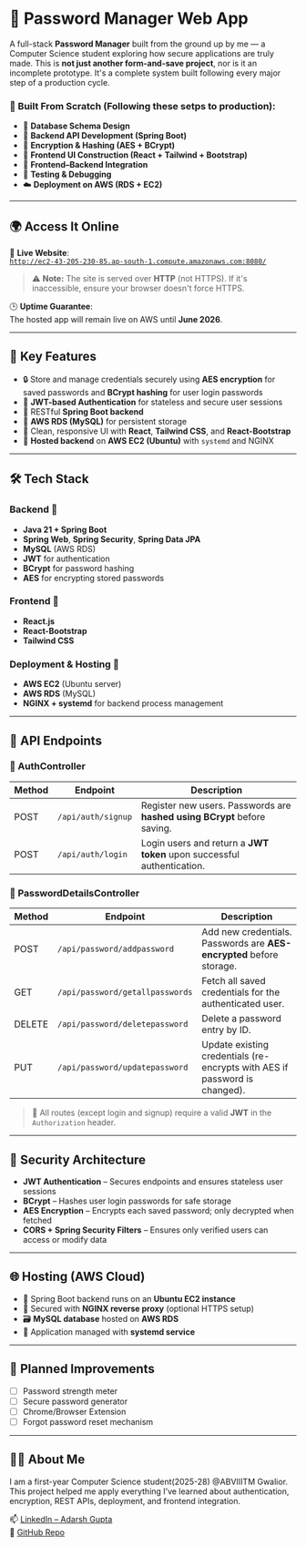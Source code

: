 # 🔐 Password Manager Web App

A full-stack **Password Manager** built from the ground up by me — a Computer Science student exploring how secure applications are truly made.
This is **not just another form-and-save project**, nor is it an incomplete prototype. It's a complete system built following every major step of a production cycle.

### 🚧 Built From Scratch (Following these setps to production):
- 📐 **Database Schema Design**
- 🔧 **Backend API Development (Spring Boot)**
- 🔐 **Encryption & Hashing (AES + BCrypt)**
- 🎨 **Frontend UI Construction (React + Tailwind + Bootstrap)**
- 🔗 **Frontend–Backend Integration**
- 🧪 **Testing & Debugging**
- ☁️ **Deployment on AWS (RDS + EC2)**

---

## 🌍 Access It Online

📍 **Live Website**:  
[`http://ec2-43-205-230-85.ap-south-1.compute.amazonaws.com:8080/`](http://ec2-43-205-230-85.ap-south-1.compute.amazonaws.com:8080/)

> ⚠️ **Note:** The site is served over **HTTP** (not HTTPS). If it's inaccessible, ensure your browser doesn't force HTTPS.

🕒 **Uptime Guarantee**:  
The hosted app will remain live on AWS until **June 2026**.

---

## 📌 Key Features

- 🔒 Store and manage credentials securely using **AES encryption** for saved passwords and **BCrypt hashing** for user login passwords
- 🔑 **JWT-based Authentication** for stateless and secure user sessions
- 🧠 RESTful **Spring Boot backend**
- 💾 **AWS RDS (MySQL)** for persistent storage
- 🎨 Clean, responsive UI with **React**, **Tailwind CSS**, and **React-Bootstrap**
- 🚀 **Hosted backend** on **AWS EC2 (Ubuntu)** with `systemd` and NGINX

---

## 🛠 Tech Stack

### Backend 🧠
- **Java 21 + Spring Boot**
- **Spring Web**, **Spring Security**, **Spring Data JPA**
- **MySQL** (AWS RDS)
- **JWT** for authentication
- **BCrypt** for password hashing
- **AES** for encrypting stored passwords

### Frontend 🎨
- **React.js**
- **React-Bootstrap**
- **Tailwind CSS**

### Deployment & Hosting 🚀
- **AWS EC2** (Ubuntu server)
- **AWS RDS** (MySQL)
- **NGINX + systemd** for backend process management

---

## 🔌 API Endpoints

### 🔑 AuthController

| Method | Endpoint            | Description |
|--------|---------------------|-------------|
| POST   | `/api/auth/signup`  | Register new users. Passwords are **hashed using BCrypt** before saving. |
| POST   | `/api/auth/login`   | Login users and return a **JWT token** upon successful authentication. |

### 🔐 PasswordDetailsController

| Method | Endpoint                          | Description |
|--------|-----------------------------------|-------------|
| POST   | `/api/password/addpassword`       | Add new credentials. Passwords are **AES-encrypted** before storage. |
| GET    | `/api/password/getallpasswords`   | Fetch all saved credentials for the authenticated user. |
| DELETE | `/api/password/deletepassword`    | Delete a password entry by ID. |
| PUT    | `/api/password/updatepassword`    | Update existing credentials (re-encrypts with AES if password is changed). |

> 🔐 All routes (except login and signup) require a valid **JWT** in the `Authorization` header.

---

## 🧠 Security Architecture

- **JWT Authentication** – Secures endpoints and ensures stateless user sessions
- **BCrypt** – Hashes user login passwords for safe storage
- **AES Encryption** – Encrypts each saved password; only decrypted when fetched
- **CORS + Spring Security Filters** – Ensures only verified users can access or modify data

---

## 🌐 Hosting (AWS Cloud)

- 🔁 Spring Boot backend runs on an **Ubuntu EC2 instance**
- 🔐 Secured with **NGINX reverse proxy** (optional HTTPS setup)
- 🗃️ **MySQL database** hosted on **AWS RDS**
- 🧠 Application managed with **systemd service**

---

## 🚧 Planned Improvements

- [ ] Password strength meter
- [ ] Secure password generator
- [ ] Chrome/Browser Extension
- [ ] Forgot password reset mechanism

---

## 🙋‍♂️ About Me

I am a first-year Computer Science student(2025-28) @ABVIIITM Gwalior. 
This project helped me apply everything I’ve learned about authentication, encryption, REST APIs, deployment, and frontend integration.

📫 [LinkedIn – Adarsh Gupta](www.linkedin.com/in/adarsh-gupta-a4ba60322)  
📁 [GitHub Repo](github.com/AdarshGuptaa/Password-Manager)
